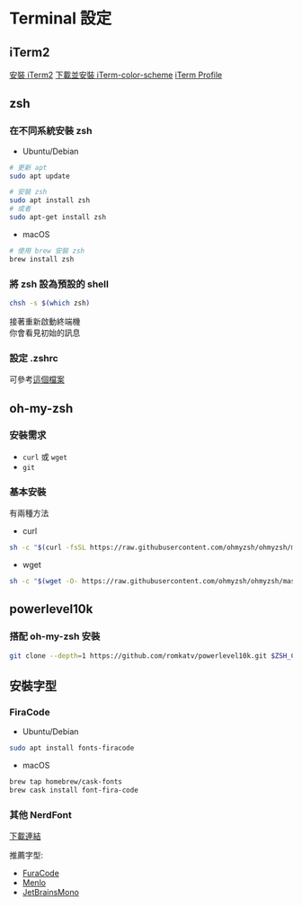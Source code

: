 # Terminal 設定

## iTerm2

[安裝 iTerm2](https://iterm2.com/)
[下載並安裝 iTerm-color-scheme](https://iterm2colorschemes.com/)
[iTerm Profile](https://raw.githubusercontent.com/saltchang/personal-configs/master/shell/iTerm/Salt_Profile.json)

## zsh

### 在不同系統安裝 zsh

- Ubuntu/Debian

```bash
# 更新 apt
sudo apt update

# 安裝 zsh
sudo apt install zsh
# 或者
sudo apt-get install zsh
```

- macOS

```bash
# 使用 brew 安裝 zsh
brew install zsh
```

### 將 zsh 設為預設的 shell

```bash
chsh -s $(which zsh)
```

接著重新啟動終端機  
你會看見初始的訊息

### 設定 .zshrc

可參考[這個檔案](https://raw.githubusercontent.com/saltchang/personal-configs/master/shell/zsh/.zshrc-clean)

## oh-my-zsh

### 安裝需求

- `curl` 或 `wget`
- `git`

### 基本安裝

有兩種方法

- curl

```bash
sh -c "$(curl -fsSL https://raw.githubusercontent.com/ohmyzsh/ohmyzsh/master/tools/install.sh)"
```

- wget

```bash
sh -c "$(wget -O- https://raw.githubusercontent.com/ohmyzsh/ohmyzsh/master/tools/install.sh)"
```

## powerlevel10k

### 搭配 oh-my-zsh 安裝

```bash
git clone --depth=1 https://github.com/romkatv/powerlevel10k.git $ZSH_CUSTOM/themes/powerlevel10k
```

## 安裝字型

### FiraCode

- Ubuntu/Debian

```bash
sudo apt install fonts-firacode
```

- macOS

```bash
brew tap homebrew/cask-fonts
brew cask install font-fira-code
```

### 其他 NerdFont

[下載連結](https://www.nerdfonts.com/font-downloads)

推薦字型:

- [FuraCode](https://github.com/ryanoasis/nerd-fonts/releases/download/v2.0.0/FiraCode.zip)
- [Menlo](https://github.com/ryanoasis/nerd-fonts/releases/download/v2.0.0/Meslo.zip)
- [JetBrainsMono](https://download.jetbrains.com/fonts/JetBrainsMono-1.0.0.zip)
